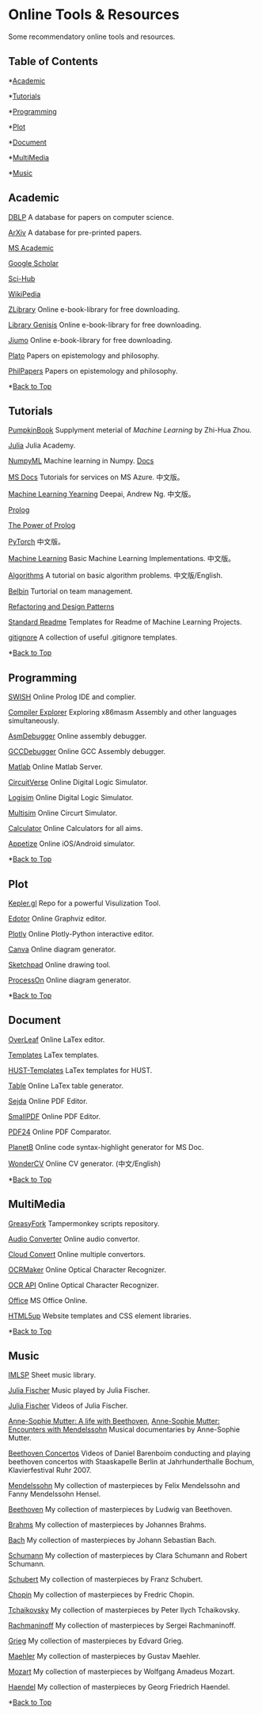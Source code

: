 # Online Tools & Resources

Some recommendatory online tools and resources.

<span id = "c"></span>
## Table of Contents

*[Academic](#academic)

*[Tutorials](#tutorials)

*[Programming](#programming)

*[Plot](#plot)

*[Document](#document)

*[MultiMedia](#mm)

*[Music](#music)


<span id = "academic"></span>
## Academic

[DBLP]( https://dblp.uni-trier.de/ )	A database for papers on computer science.

[ArXiv](https://arxiv.org/search/advanced?advanced=1&terms-0-operator=AND&terms-0-term=&terms-0-field=title&classification-computer_science=y&classification-physics_archives=all&classification-include_cross_list=include&date-filter_by=all_dates&date-year=&date-from_date=&date-to_date=&date-date_type=submitted_date&abstracts=show&size=50&order=-announced_date_first)	A database for pre-printed papers.

[MS Academic](https://academic.microsoft.com/php)	

[Google Scholar](https://scholar.google.com/)

[Sci-Hub](https://mg.scihub.ltd/)

[WikiPedia](https://www.wikipedia.ch/)

[ZLibrary](https://b-ok.cc/) Online e-book-library for free downloading.

[Library Genisis](https://libgen.lc/) Online e-book-library for free downloading.

[Jiumo](https://www.jiumodiary.com/) Online e-book-library for free downloading.

[Plato](https://plato.stanford.edu/contents.html) Papers on epistemology and philosophy.

[PhilPapers](https://philpapers.org/) Papers on epistemology and philosophy.

*[Back to Top](#c)


<span id = "tutorials"></span>
## Tutorials

[PumpkinBook](https://datawhalechina.github.io/pumpkin-book/#/) Supplyment meterial of *Machine Learning* by Zhi-Hua Zhou.

[Julia](http://www.JuliaAcademy.com) Julia Academy.

[NumpyML](https://github.com/ddbourgin/numpy-ml) Machine learning in Numpy. [Docs](https://numpy-ml.readthedocs.io/en/latest/index.html)

[MS Docs](https://docs.microsoft.com/zh-cn/learn/browse/) Tutorials for services on MS Azure. 中文版。

[Machine Learning Yearning](https://deeplearning-ai.github.io/machine-learning-yearning-cn/docs/home/) Deepai, Andrew Ng. 中文版。

[Prolog](http://www.learnprolognow.org/lpnpage.php?pageid=online&ref=hackr.io) 

[The Power of Prolog](https://github.com/triska/the-power-of-prolog)

[PyTorch](https://github.com/zergtant/pytorch-handbook) 中文版。

[Machine Learning](https://github.com/wepe/MachineLearning) Basic Machine Learning Implementations. 中文版。

[Algorithms](https://github.com/labuladong/fucking-algorithm) A tutorial on basic algorithm problems. 中文版/English.

[Belbin](https://www.belbin.com/) Turtorial on team management.

[Refactoring and Design Patterns](https://refactoring.guru/)

[Standard Readme](https://github.com/RichardLitt/standard-readme) Templates for Readme of Machine Learning Projects.

[gitignore](https://github.com/github/gitignore) A collection of useful .gitignore templates.

*[Back to Top](#c)


<span id = "programming"></span>
## Programming

[SWISH](https://swish.swi-prolog.org/) Online Prolog IDE and complier.

[Compiler Explorer](https://godbolt.org/) Exploring x86masm Assembly and other languages simultaneously.

[AsmDebugger](http://asmdebugger.com/) Online assembly debugger.

[GCCDebugger](https://www.onlinegdb.com/online_gcc_assembler) Online GCC Assembly debugger.

[Matlab](https://matlab.mathworks.com/) Online Matlab Server.

[CircuitVerse](https://circuitverse.org/simulator) Online Digital Logic Simulator.

[Logisim](https://www.rollapp.com/app/logisim) Online Digital Logic Simulator.

[Multisim](https://www.multisim.com/create/) Online Circurt Simulator.

[Calculator](https://www.calculator.net/) Online Calculators for all aims.

[Appetize](https://appetize.io/) Online iOS/Android simulator.

*[Back to Top](#c)


<span id = "plot"></span>
## Plot

[Kepler.gl](https://github.com/keplergl/kepler.gl) Repo for a powerful Visulization Tool.

[Edotor](https://edotor.net/) Online Graphviz editor.

[Plotly](https://chart-studio.plotly.com/create/#/) Online Plotly-Python interactive editor.

[Canva](https://www.canva.com/graphs/) Online diagram generator.

[Sketchpad](https://sketch.io/sketchpad/) Online drawing tool.

[ProcessOn](https://www.processon.com/;jsessionid=A557A8D56F5F9349DCFA48782342FB3F.jvm1) Online diagram generator.

*[Back to Top](#c)


<span id = "document"></span>
## Document

[OverLeaf](https://www.overleaf.com/login) Online LaTex editor.

[Templates](https://www.overleaf.com/latex/templates) LaTex templates.

[HUST-Templates](https://github.com/YuzheSHI/HUST-Lab_Reports-and-Assignments-LaTex-Templates) LaTex templates for HUST.

[Table](https://tablesgenerator.com/) Online LaTex table generator.

[Sejda](https://www.sejda.com/) Online PDF Editor.

[SmallPDF](https://smallpdf.com/) Online PDF Editor.

[PDF24](https://tools.pdf24.org/en/compare-pdf) Online PDF Comparator.

[PlanetB](http://www.planetb.ca/syntax-highlight-word) Online code syntax-highlight generator for MS Doc.

[WonderCV](https://www.wondercv.com/) Online CV generator. (中文/English)

*[Back to Top](#c)


<span id = "mm"></span>
## MultiMedia

[GreasyFork](https://greasyfork.org/zh-CN) Tampermonkey scripts repository.

[Audio Converter](https://online-audio-converter.com/) Online audio convertor.

[Cloud Convert](https://cloudconvert.com/) Online multiple convertors. 

[OCRMaker](http://ocrmaker.com/) Online Optical Character Recognizer.

[OCR API](https://ocr.space/) Online Optical Character Recognizer.

[Office](https://www.office.com/) MS Office Online.

[HTML5up](https://html5up.net/) Website templates and CSS element libraries.

*[Back to Top](#c)


<span id = "music"></span>
## Music

[IMLSP](https://cn.imslp.org/wiki/Main_Page) Sheet music library.

[Julia Fischer](https://music.163.com/#/playlist?id=4906745688) Music played by Julia Fischer.

[Julia Fischer](https://search.bilibili.com/video?keyword=Julia%20Fischer) Videos of Julia Fischer.

[Anne-Sophie Mutter: A life with Beethoven](https://www.bilibili.com/video/BV1xx41117gx/?spm_id_from=333.788.videocard.1), [Anne-Sophie Mutter: Encounters with Mendelssohn](https://www.bilibili.com/video/BV1G54y1d7gX?from=search&seid=3428521453807795547) Musical documentaries by Anne-Sophie Mutter.

[Beethoven Concertos](https://www.bilibili.com/video/BV1sW411772d?p=1) Videos of Daniel Barenboim conducting and playing beethoven concertos with Staaskapelle Berlin at Jahrhunderthalle Bochum, Klavierfestival Ruhr 2007. 

[Mendelssohn](https://music.163.com/#/playlist?id=3223904225) My collection of masterpieces by Felix Mendelssohn and Fanny Mendelssohn Hensel.

[Beethoven](https://music.163.com/#/playlist?id=3216672214) My collection of masterpieces by Ludwig van Beethoven.

[Brahms](https://music.163.com/#/playlist?id=3225330622) My collection of masterpieces by Johannes Brahms.

[Bach](https://music.163.com/#/playlist?id=4935273828) My collection of masterpieces by Johann Sebastian Bach.

[Schumann](https://music.163.com/#/playlist?id=4908409129) My collection of masterpieces by Clara Schumann and Robert Schumann.

[Schubert](https://music.163.com/#/playlist?id=4903443804) My collection of masterpieces by Franz Schubert.

[Chopin](https://music.163.com/#/playlist?id=4908278828) My collection of masterpieces by Fredric Chopin.

[Tchaikovsky](https://music.163.com/#/playlist?id=4880520521) My collection of masterpieces by Peter Ilych Tchaikovsky.

[Rachmaninoff](https://music.163.com/#/playlist?id=4931921805) My collection of masterpieces by Sergei Rachmaninoff.

[Grieg](https://music.163.com/#/playlist?id=4915959901) My collection of masterpieces by Edvard Grieg.

[Maehler](https://music.163.com/#/playlist?id=4931952681) My collection of masterpieces by Gustav Maehler.

[Mozart](https://music.163.com/#/playlist?id=4908369831) My collection of masterpieces by Wolfgang Amadeus Mozart.

[Haendel](https://music.163.com/#/playlist?id=3205190743) My collection of masterpieces by Georg Friedrich Haendel.

*[Back to Top](#c)









